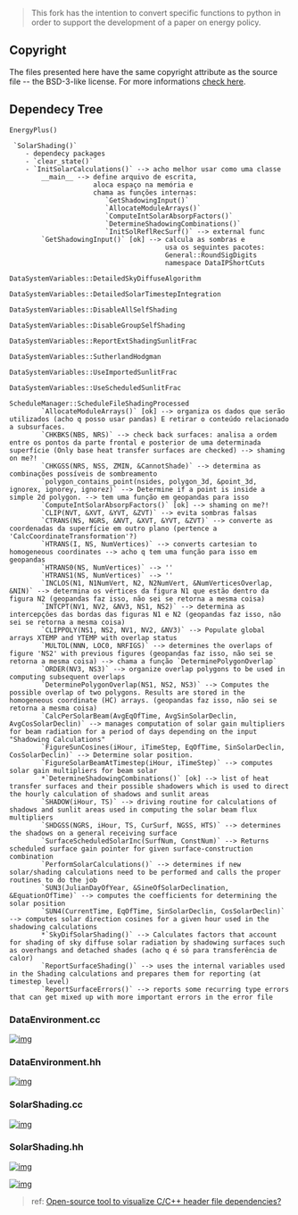 > This fork has the intention to convert specific functions to python in order to support the development of a paper on energy policy.

## Copyright

The files presented here have the same copyright attribute as the source file -- the BSD-3-like license.
For more informations [check here](https://github.com/NREL/EnergyPlus#license--contributing-development-).

## Dependecy Tree

`EnergyPlus()`

	 `SolarShading()`
		- dependecy packages
		- `clear_state()`
		- `InitSolarCalculations()` --> acho melhor usar como uma classe
			__main__ --> define arquivo de escrita,
						 aloca espaço na memória e
						 chama as funções internas:
						 	`GetShadowingInput()`
						 	`AllocateModuleArrays()`
						 	`ComputeIntSolarAbsorpFactors()`
						 	`DetermineShadowingCombinations()`
						 	`InitSolReflRecSurf()` --> external func
			`GetShadowingInput()` [ok] --> calcula as sombras e
										   usa os seguintes pacotes:
										   General::RoundSigDigits
									       namespace DataIPShortCuts
									       DataSystemVariables::DetailedSkyDiffuseAlgorithm
									       DataSystemVariables::DetailedSolarTimestepIntegration
									       DataSystemVariables::DisableAllSelfShading
									       DataSystemVariables::DisableGroupSelfShading
									       DataSystemVariables::ReportExtShadingSunlitFrac
									       DataSystemVariables::SutherlandHodgman
									       DataSystemVariables::UseImportedSunlitFrac
									       DataSystemVariables::UseScheduledSunlitFrac
									       ScheduleManager::ScheduleFileShadingProcessed
			`AllocateModuleArrays()` [ok] --> organiza os dados que serão utilizados (acho q posso usar pandas) E retirar o conteúdo relacionado a subsurfaces.
			`CHKBKS(NBS, NRS)` --> check back surfaces: analisa a ordem entre os pontos da parte frontal e posterior de uma determinada superfície (Only base heat transfer surfaces are checked) --> shaming on me?!
			`CHKGSS(NRS, NSS, ZMIN, &CannotShade)` --> determina as combinações possíveis de sombreamento
			`polygon_contains_point(nsides, polygon_3d, &point_3d, ignorex, ignorey, ignorez)` --> Determine if a point is inside a simple 2d polygon. --> tem uma função em geopandas para isso
			`ComputeIntSolarAbsorpFactors()` [ok] --> shaming on me?!
			`CLIP(NVT, &XVT, &YVT, &ZVT)` --> evita sombras falsas
			`CTRANS(NS, NGRS, &NVT, &XVT, &YVT, &ZVT)` --> converte as coordenadas da superfície em outro plano (pertence a 'CalcCoordinateTransformation'?)
			`HTRANS(I, NS, NumVertices)` --> converts cartesian to homogeneous coordinates --> acho q tem uma função para isso em geopandas
			`HTRANS0(NS, NumVertices)` --> ''
			`HTRANS1(NS, NumVertices)` --> ''
			`INCLOS(N1, N1NumVert, N2, N2NumVert, &NumVerticesOverlap, &NIN)` --> determina os vértices da figura N1 que estão dentro da figura N2 (geopandas faz isso, não sei se retorna a mesma coisa)
			`INTCPT(NV1, NV2, &NV3, NS1, NS2)` --> determina as intercepções das bordas das figuras N1 e N2 (geopandas faz isso, não sei se retorna a mesma coisa)
			`CLIPPOLY(NS1, NS2, NV1, NV2, &NV3)` --> Populate global arrays XTEMP and YTEMP with overlap status
			`MULTOL(NNN, LOC0, NRFIGS)` --> determines the overlaps of figure 'NS2' with previous figures (geopandas faz isso, não sei se retorna a mesma coisa) --> chama a função `DeterminePolygonOverlap`
			`ORDER(NV3, NS3)` --> organize overlap polygons to be used in computing subsequent overlaps
			`DeterminePolygonOverlap(NS1, NS2, NS3)` --> Computes the possible overlap of two polygons. Results are stored in the homogeneous coordinate (HC) arrays. (geopandas faz isso, não sei se retorna a mesma coisa)
			`CalcPerSolarBeam(AvgEqOfTime, AvgSinSolarDeclin, AvgCosSolarDeclin)` --> manages computation of solar gain multipliers for beam radiation for a period of days depending on the input "Shadowing Calculations"
			`FigureSunCosines(iHour, iTimeStep, EqOfTime, SinSolarDeclin, CosSolarDeclin)` --> Determine solar position.
			`FigureSolarBeamAtTimestep(iHour, iTimeStep)` --> computes solar gain multipliers for beam solar
			*`DetermineShadowingCombinations()` [ok] --> list of heat transfer surfaces and their possible shadowers which is used to direct the hourly calculation of shadows and sunlit areas
			`SHADOW(iHour, TS)` --> driving routine for calculations of shadows and sunlit areas used in computing the solar beam flux multipliers
			`SHDGSS(NGRS, iHour, TS, CurSurf, NGSS, HTS)` --> determines the shadows on a general receiving surface
			`SurfaceScheduledSolarInc(SurfNum, ConstNum)` --> Returns scheduled surface gain pointer for given surface-construction combination
			`PerformSolarCalculations()` --> determines if new solar/shading calculations need to be performed and calls the proper routines to do the job
			`SUN3(JulianDayOfYear, &SineOfSolarDeclination, &EquationOfTime)` --> computes the coefficients for determining the solar position
			`SUN4(CurrentTime, EqOfTime, SinSolarDeclin, CosSolarDeclin)` --> computes solar direction cosines for a given hour used in the shadowing calculations
			*`SkyDifSolarShading()` --> Calculates factors that account for shading of sky diffuse solar radiation by shadowing surfaces such as overhangs and detached shades (acho q é só para transferência de calor)
			`ReportSurfaceShading()` --> uses the internal variables used in the Shading calculations and prepares them for reporting (at timestep level)
			`ReportSurfaceErrors()` --> reports some recurring type errors that can get mixed up with more important errors in the error file



### DataEnvironment.cc
[![img](https://github.com/yurigabrich/EnergyPlusShadow/blob/develop/html/DataEnvironment_8cc__incl.png)](https://github.com/yurigabrich/EnergyPlusShadow/blob/develop/EnergyPlus/DataEnvironment.cc)

### DataEnvironment.hh
[![img](https://github.com/yurigabrich/EnergyPlusShadow/blob/develop/html/DataEnvironment_8hh__incl.png)](https://github.com/yurigabrich/EnergyPlusShadow/blob/develop/EnergyPlus/DataEnvironment.hh)

### SolarShading.cc
[![img](https://github.com/yurigabrich/EnergyPlusShadow/blob/develop/html/SolarShading_8cc__incl.png)](https://github.com/yurigabrich/EnergyPlusShadow/blob/develop/EnergyPlus/SolarShading.cc)

### SolarShading.hh
[![img](https://github.com/yurigabrich/EnergyPlusShadow/blob/develop/html/SolarShading_8hh__incl.png)](https://github.com/yurigabrich/EnergyPlusShadow/blob/develop/EnergyPlus/SolarShading.hh)

[![img](https://github.com/yurigabrich/EnergyPlusShadow/blob/develop/html/SolarShading_8hh__dep__incl.png)](https://github.com/yurigabrich/EnergyPlusShadow/blob/develop/EnergyPlus/SolarShading.hh)

> ref: [Open-source tool to visualize C/C++ header file dependencies?](https://stackoverflow.com/questions/1190597/open-source-tool-to-visualize-c-c-header-file-dependencies)
